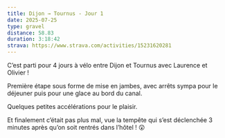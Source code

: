 ```yaml
---
title: Dijon → Tournus - Jour 1
date: 2025-07-25
type: gravel
distance: 58.83
duration: 3:18:42
strava: https://www.strava.com/activities/15231620281
---
```


C’est parti pour 4 jours à vélo entre Dijon et Tournus avec Laurence et Olivier !

Première étape sous forme de mise en jambes, avec arrêts sympa pour le déjeuner puis pour une glace au bord du canal.

Quelques petites accélérations pour le plaisir.

Et finalement c’était pas plus mal, vue la tempête qui s’est déclenchée 3 minutes après qu’on soit rentrés dans l’hôtel ! 😲